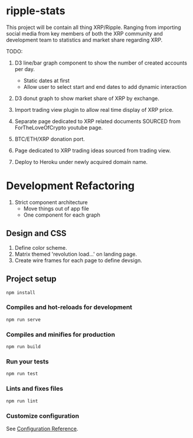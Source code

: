 # ripple-stats


This project will be contain all thing XRP/Ripple.
Ranging from importing social media from key members of both the XRP community and development team to statistics and market share regarding XRP. 

TODO:
1. D3 line/bar graph component to show the number of created accounts per day.
    - Static dates at first
    - Allow user to select start and end dates to add dynamic interaction

2. D3 donut graph to show market share of XRP by exchange. 
    
3. Import trading view plugin to allow real time display of XRP price.
4. Separate page dedicated to XRP related documents SOURCED from ForTheLoveOfCrypto youtube page.

5. BTC/ETH/XRP donation port.
6. Page dedicated to XRP trading ideas sourced from trading view.
7. Deploy to Heroku under newly acquired domain name.


# Development Refactoring

1. Strict component architecture 
    - Move things out of app file 
    - One component for each graph 

## Design and CSS 
1. Define color scheme.
2. Matrix themed 'revolution load...' on landing page.
3. Create wire frames for each page to define devsign. 



## Project setup
```
npm install
```

### Compiles and hot-reloads for development
```
npm run serve
```

### Compiles and minifies for production
```
npm run build
```

### Run your tests
```
npm run test
```

### Lints and fixes files
```
npm run lint
```

### Customize configuration
See [Configuration Reference](https://cli.vuejs.org/config/).
